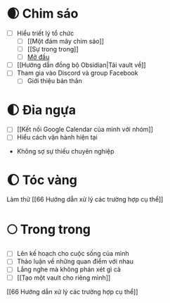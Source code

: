 # 🌒 Chim sáo
- [ ] Hiểu triết lý tổ chức
	- [ ] [[Một đám mây chim sáo]]
	- [ ] [[Sự trong trong]]
	- [ ] [Mở đầu](https://xn--qucu-hr5aza.cc/mo-dau/?utm_source=Obsidian+Qu%E1%BA%A3+C%E1%BA%A7u+%C2%BB+B%E1%BA%A3n+%C4%91%E1%BB%93+trong+QC&utm_medium=M%E1%BB%9F+%C4%91%E1%BA%A7u&utm_campaign=Giai+%C4%91o%E1%BA%A1n+1)
- [ ] [[Hướng dẫn đồng bộ Obsidian|Tải vault về]]
- [ ] Tham gia vào Discord và group Facebook
	- [ ] Giới thiệu bản thân                                                                                                                                                                                                                  
# 🌓 Đỉa ngựa
- [ ] [[Kết nối Google Calendar của mình với nhóm]]
- [ ] Hiểu cách vận hành hiện tại
- Không sợ sự thiếu chuyên nghiệp
# 🌔 Tóc vàng
Làm thử [[66 Hướng dẫn xử lý các trường hợp cụ thể]]

# 🌕 Trong trong
- [ ] Lên kế hoạch cho cuộc sống của mình
- [ ] Thảo luận về những quan điểm với nhau
- [ ] Lắng nghe mà không phán xét gì cả
- [ ] [[Tạo một vault cho riêng mình]]

[[66 Hướng dẫn xử lý các trường hợp cụ thể]]